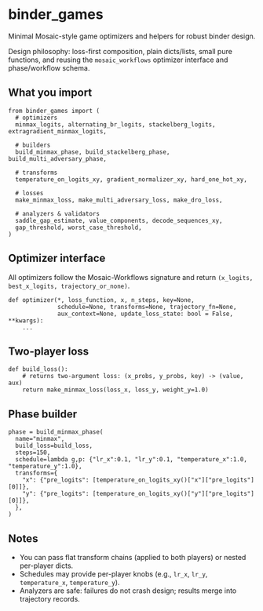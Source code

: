 binder_games
============

Minimal Mosaic-style game optimizers and helpers for robust binder design.

Design philosophy: loss-first composition, plain dicts/lists, small pure functions, and reusing the `mosaic_workflows` optimizer interface and phase/workflow schema.

What you import
---------------
```
from binder_games import (
  # optimizers
  minmax_logits, alternating_br_logits, stackelberg_logits, extragradient_minmax_logits,

  # builders
  build_minmax_phase, build_stackelberg_phase, build_multi_adversary_phase,

  # transforms
  temperature_on_logits_xy, gradient_normalizer_xy, hard_one_hot_xy,

  # losses
  make_minmax_loss, make_multi_adversary_loss, make_dro_loss,

  # analyzers & validators
  saddle_gap_estimate, value_components, decode_sequences_xy,
  gap_threshold, worst_case_threshold,
)
```

Optimizer interface
-------------------
All optimizers follow the Mosaic-Workflows signature and return `(x_logits, best_x_logits, trajectory_or_none)`.
```
def optimizer(*, loss_function, x, n_steps, key=None,
              schedule=None, transforms=None, trajectory_fn=None,
              aux_context=None, update_loss_state: bool = False, **kwargs):
    ...
```

Two-player loss
---------------
```
def build_loss():
    # returns two-argument loss: (x_probs, y_probs, key) -> (value, aux)
    return make_minmax_loss(loss_x, loss_y, weight_y=1.0)
```

Phase builder
-------------
```
phase = build_minmax_phase(
  name="minmax",
  build_loss=build_loss,
  steps=150,
  schedule=lambda g,p: {"lr_x":0.1, "lr_y":0.1, "temperature_x":1.0, "temperature_y":1.0},
  transforms={
    "x": {"pre_logits": [temperature_on_logits_xy()["x"]["pre_logits"][0]]},
    "y": {"pre_logits": [temperature_on_logits_xy()["y"]["pre_logits"][0]]},
  },
)
```

Notes
-----
- You can pass flat transform chains (applied to both players) or nested per-player dicts.
- Schedules may provide per-player knobs (e.g., `lr_x`, `lr_y`, `temperature_x`, `temperature_y`).
- Analyzers are safe: failures do not crash design; results merge into trajectory records.



